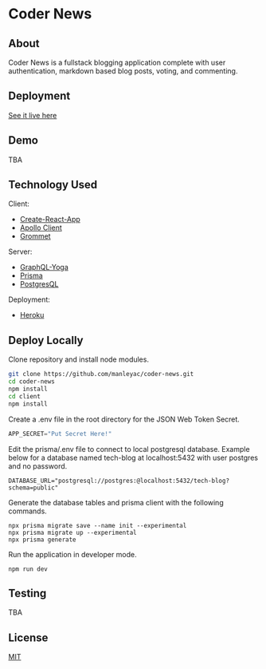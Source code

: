 # Coder News


## About
Coder News is a fullstack blogging application complete with user authentication, markdown based blog posts, voting, and commenting. 

## Deployment
[See it live here](https://manleywebdev-coder-news.herokuapp.com/)

## Demo
TBA

## Technology Used
Client:
- [Create-React-App](https://create-react-app.dev/docs/getting-started/)
- [Apollo Client](https://www.apollographql.com/docs/react/)
- [Grommet](https://v2.grommet.io/)

Server:
- [GraphQL-Yoga](https://github.com/prisma-labs/graphql-yoga)
- [Prisma](https://www.prisma.io/)
- [PostgresQL](https://www.postgresql.org/)

Deployment: 
- [Heroku](https://www.heroku.com/)

## Deploy Locally
Clone repository and install node modules.
```bash
git clone https://github.com/manleyac/coder-news.git
cd coder-news
npm install
cd client
npm install
```
Create a .env file in the root directory for the JSON Web Token Secret.
```js
APP_SECRET="Put Secret Here!"
```
Edit the prisma/.env file to connect to local postgresql database.
Example below for a database named tech-blog at localhost:5432 with user postgres and no password.
```
DATABASE_URL="postgresql://postgres:@localhost:5432/tech-blog?schema=public"
```
Generate the database tables and prisma client with the following commands.
```
npx prisma migrate save --name init --experimental
npx prisma migrate up --experimental
npx prisma generate
```
Run the application in developer mode.
```
npm run dev
```
## Testing
TBA

## License
[MIT](https://choosealicense.com/licenses/mit/)